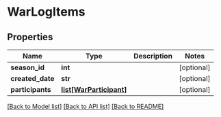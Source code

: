 # WarLogItems

## Properties
Name | Type | Description | Notes
------------ | ------------- | ------------- | -------------
**season_id** | **int** |  | [optional] 
**created_date** | **str** |  | [optional] 
**participants** | [**list[WarParticipant]**](WarParticipant.md) |  | [optional] 

[[Back to Model list]](../README.md#documentation-for-models) [[Back to API list]](../README.md#documentation-for-api-endpoints) [[Back to README]](../README.md)


